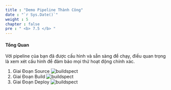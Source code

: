```yaml
---
title : "Demo Pipeline Thành Công"
date : "`r Sys.Date()`"
weight : 5
chapter : false
pre : " <b> 7.5 </b> "
---
```


#### Tổng Quan
Với pipeline của bạn đã được cấu hình và sẵn sàng để chạy, điều quan trọng là xem xét cấu hình để đảm bảo mọi thứ hoạt động chính xác.

1. Giai Đoạn Source 
   ![buildspect](/images/6-set-up-pipeline/5-result/source%20(1).jpg?width=60pc)
2. Giai Đoạn Build
   ![buildspect](/images/6-set-up-pipeline/5-result/build(2).jpg?width=60pc)
3. Giai Đoạn Deploy
   ![buildspect](/images/6-set-up-pipeline/5-result/deploy(3).jpg?width=60pc)
